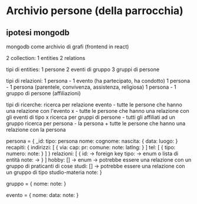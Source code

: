 # Archivio persone (della parrocchia)

## ipotesi mongodb

mongodb come archivio di grafi (frontend in react)

2 collection:
    1 entities
    2 relations

tipi di entities:
    1 persone
    2 eventi di gruppo
    3 gruppi di persone

tipi di relazioni:
    1 persona - 1 evento (ha partecipato, ha condotto)
    1 persona - 1 persona (parentele, convivenza, assistenza, religiosa)
    1 persona - 1 gruppo di persone (affiliazioni)

tipi di ricerche:
    ricerca per relazione evento
        - tutte le persone che hanno una relazione con l'evento x
        - tutte le persone che hanno una relazione con gli eventi di tipo x
    ricerca per gruppi di persone
        - tutti gli affiliati ad un gruppo
    ricerca per persona
        - la persona + tutte le persone che hanno una relazione con la persona

persona = {
    _id:
    tipo: persona
    nome:
    cognome:
    nascita: {
      data:
      luogo:
    }
    recapiti: {
        indirizzi: [
            {
              via:
              cap:
              pr:
              comune:
              note:
              latlng:
            }
        ]
        tel: [
            {
                tipo:
                numero:
                note:
            }
        ]
    }
    relazioni: [
        {
            id: -> foreign key
            tipo: -> enum o lista di entità
            note: ->
        }
    ]
    hobby: [] -> enum -> potrebbe essere una relazione con un gruppo di praticanti di cose
    studi: [] -> potrebbe essere una relazione con un gruppo di tipo studio-materia
    note:
}

gruppo = {
    nome:
    note:
}

evento = {
    nome:
    data:
    note:
}



